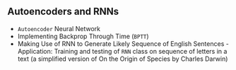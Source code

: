 ## Autoencoders and RNNs

- `Autoencoder` Neural Network
- Implementing Backprop Through Time (`BPTT`)
- Making Use of RNN to Generate Likely Sequence of English Sentences
      - Application: Training and testing of `RNN` class on sequence of letters in a text (a simplified version of On the Origin of Species by Charles Darwin)
